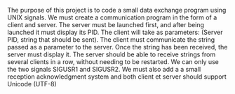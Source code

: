 The purpose of this project is to code a small data exchange program using UNIX signals. We must create a communication program in the form of a client and server. The server must be launched first, and after being launched it must display its PID. The client will take as parameters: (Server PID, string that should be sent). The client must communicate the string passed as a parameter to the server. Once the string has been received, the server must display it. The server should be able to receive strings from several clients in a row, without needing to be restarted. We can only use the two signals SIGUSR1 and SIGUSR2. We must also add a a small reception acknowledgment system and both client et server should support Unicode (UTF-8)
